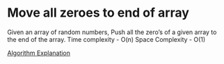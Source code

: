 # Move all zeroes to end of array
Given an array of random numbers, Push all the zero’s of a given array to the end of the array. 
Time complexity - O(n)
Space Complexity - O(1)

[Algorithm Explanation](https://www.geeksforgeeks.org/move-zeroes-end-array/)

